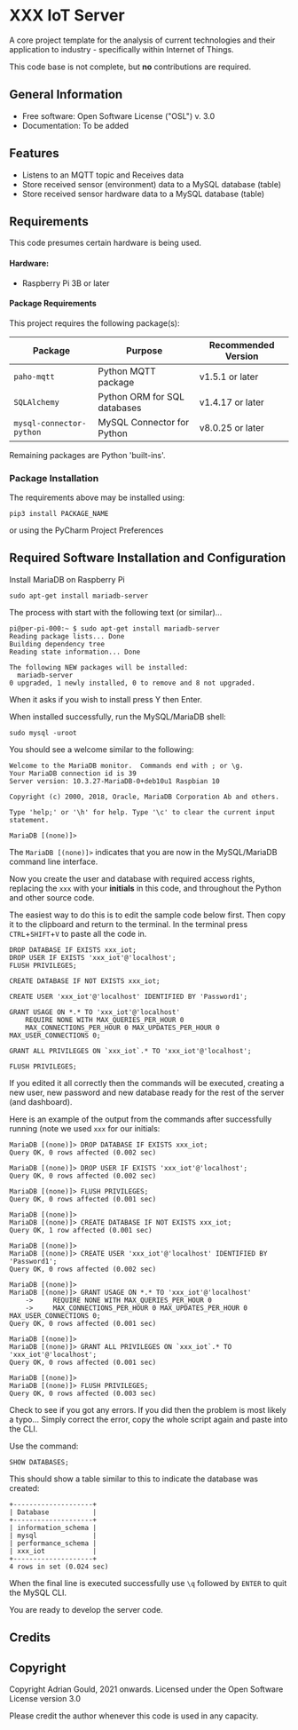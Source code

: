 # XXX IoT Server

A core project template for the analysis of current technologies and 
their application to industry - specifically within Internet of Things.

This code base is not complete, but **no** contributions are required.

## General Information

* Free software: Open Software License ("OSL") v. 3.0
* Documentation: To be added


## Features

* Listens to an MQTT topic and Receives data
* Store received sensor (environment) data to a MySQL database (table)
* Store received sensor hardware data to a MySQL database (table)

## Requirements

This code presumes certain hardware is being used.

#### Hardware:
* Raspberry Pi 3B or later

#### Package Requirements

This project requires the following package(s):

| Package | Purpose | Recommended Version |
|------------------|-----------------------------------|----------------|
| `paho-mqtt`  | Python MQTT package  | v1.5.1 or later |
| `SQLAlchemy`  | Python ORM for SQL databases  | v1.4.17 or later |
| `mysql-connector-python`  | MySQL Connector for Python | v8.0.25 or later |
 

Remaining packages are Python 'built-ins'.

### Package Installation

The requirements above may be installed using:

```shell
pip3 install PACKAGE_NAME
```
or using the PyCharm Project Preferences


## Required Software Installation and Configuration

Install MariaDB on Raspberry Pi

```shell
sudo apt-get install mariadb-server
```
The process with start with the following text (or similar)...
```text
pi@per-pi-000:~ $ sudo apt-get install mariadb-server
Reading package lists... Done
Building dependency tree       
Reading state information... Done

The following NEW packages will be installed:
  mariadb-server
0 upgraded, 1 newly installed, 0 to remove and 8 not upgraded.
```

When it asks if you wish to install press Y then Enter.

When installed successfully, run the MySQL/MariaDB shell:

```shell
sudo mysql -uroot
```

You should see a welcome similar to the following:
```text
Welcome to the MariaDB monitor.  Commands end with ; or \g.
Your MariaDB connection id is 39
Server version: 10.3.27-MariaDB-0+deb10u1 Raspbian 10

Copyright (c) 2000, 2018, Oracle, MariaDB Corporation Ab and others.

Type 'help;' or '\h' for help. Type '\c' to clear the current input statement.

MariaDB [(none)]> 
```
The `MariaDB [(none)]>` indicates that you are now in the MySQL/MariaDB command line interface.

Now you create the user and database with required access rights, replacing the `xxx` with 
your **initials** in this code, and throughout the Python and other source code.

The easiest way to do this is to edit the sample code below first.
Then copy it to the clipboard and return to the terminal. 
In the terminal press `CTRL`+`SHIFT`+`V` to paste all the code in.

```mysql
DROP DATABASE IF EXISTS xxx_iot;
DROP USER IF EXISTS 'xxx_iot'@'localhost';
FLUSH PRIVILEGES;

CREATE DATABASE IF NOT EXISTS xxx_iot;

CREATE USER 'xxx_iot'@'localhost' IDENTIFIED BY 'Password1';

GRANT USAGE ON *.* TO 'xxx_iot'@'localhost' 
    REQUIRE NONE WITH MAX_QUERIES_PER_HOUR 0 
    MAX_CONNECTIONS_PER_HOUR 0 MAX_UPDATES_PER_HOUR 0 MAX_USER_CONNECTIONS 0;

GRANT ALL PRIVILEGES ON `xxx_iot`.* TO 'xxx_iot'@'localhost';

FLUSH PRIVILEGES;
```

If you edited it all correctly then the commands will be executed, creating a new user, new 
password and new database ready for the rest of the server (and dashboard).

Here is an example of the output from the commands after successfully running (note we used 
`xxx` for our initials:
```text
MariaDB [(none)]> DROP DATABASE IF EXISTS xxx_iot;
Query OK, 0 rows affected (0.002 sec)

MariaDB [(none)]> DROP USER IF EXISTS 'xxx_iot'@'localhost';
Query OK, 0 rows affected (0.002 sec)

MariaDB [(none)]> FLUSH PRIVILEGES;
Query OK, 0 rows affected (0.001 sec)

MariaDB [(none)]> 
MariaDB [(none)]> CREATE DATABASE IF NOT EXISTS xxx_iot;
Query OK, 1 row affected (0.001 sec)

MariaDB [(none)]> 
MariaDB [(none)]> CREATE USER 'xxx_iot'@'localhost' IDENTIFIED BY 'Password1';
Query OK, 0 rows affected (0.002 sec)

MariaDB [(none)]> 
MariaDB [(none)]> GRANT USAGE ON *.* TO 'xxx_iot'@'localhost' 
    ->     REQUIRE NONE WITH MAX_QUERIES_PER_HOUR 0 
    ->     MAX_CONNECTIONS_PER_HOUR 0 MAX_UPDATES_PER_HOUR 0 MAX_USER_CONNECTIONS 0;
Query OK, 0 rows affected (0.001 sec)

MariaDB [(none)]> 
MariaDB [(none)]> GRANT ALL PRIVILEGES ON `xxx_iot`.* TO 'xxx_iot'@'localhost';
Query OK, 0 rows affected (0.001 sec)

MariaDB [(none)]> 
MariaDB [(none)]> FLUSH PRIVILEGES;
Query OK, 0 rows affected (0.003 sec)
```
Check to see if you got any errors. If you did then the problem is most likely a typo... 
Simply correct the error, copy the whole script again and paste into the CLI.

Use the command:
```mysql
SHOW DATABASES;
```
This should show a table similar to this to indicate the database was created:
```text
+--------------------+
| Database           |
+--------------------+
| information_schema |
| mysql              |
| performance_schema |
| xxx_iot            |
+--------------------+
4 rows in set (0.024 sec)
```

When the final line is executed successfully use `\q` followed by `ENTER` to quit the MySQL CLI.

You are ready to develop the server code.

## Credits


## Copyright

Copyright Adrian Gould, 2021 onwards. 
Licensed under the Open Software License version 3.0

Please credit the author whenever this code is used in any capacity.
